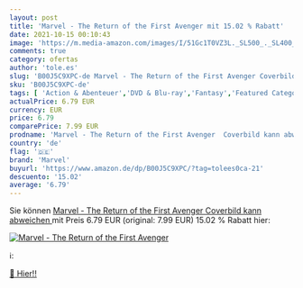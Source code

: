 ```yaml
---
layout: post
title: 'Marvel - The Return of the First Avenger mit 15.02 % Rabatt'
date: 2021-10-15 00:10:43
image: 'https://m.media-amazon.com/images/I/51Gc1T0VZ3L._SL500_._SL400_.jpg'
comments: true
category: ofertas
author: 'tole.es'
slug: 'B00J5C9XPC-de Marvel - The Return of the First Avenger Coverbild kann...'
sku: 'B00J5C9XPC-de'
tags: [ 'Action & Abenteuer','DVD & Blu-ray','Fantasy','Featured Categories','Filme','marvel', ]
actualPrice: 6.79 EUR
currency: EUR
price: 6.79
comparePrice: 7.99 EUR
prodname: 'Marvel - The Return of the First Avenger  Coverbild kann abweichen '
country: 'de'
flag: '🇩🇪'
brand: 'Marvel'
buyurl: 'https://www.amazon.de/dp/B00J5C9XPC/?tag=tolees0ca-21'
descuento: '15.02'
average: '6.79'
---
```


Sie können [Marvel - The Return of the First Avenger  Coverbild kann abweichen ](https://www.amazon.de/dp/B00J5C9XPC/?tag=tolees0ca-21) mit Preis 6.79 EUR (original: 7.99 EUR) 15.02 % Rabatt hier:

[![Marvel - The Return of the First Avenger](https://m.media-amazon.com/images/I/51Gc1T0VZ3L._SL500_._SL400_.jpg)](https://www.amazon.de/dp/B00J5C9XPC/?tag=tolees0ca-21)

ℹ️:


[🛒 Hier!!](https://www.amazon.de/dp/B00J5C9XPC/?tag=tolees0ca-21)
